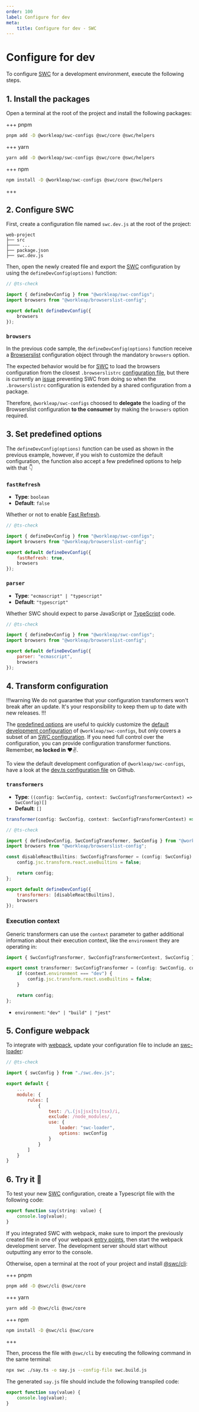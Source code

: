 ```yaml
---
order: 100
label: Configure for dev
meta:
    title: Configure for dev - SWC
---
```


# Configure for dev

To configure [SWC](https://swc.rs/) for a development environment, execute the following steps.

## 1. Install the packages

Open a terminal at the root of the project and install the following packages:

+++ pnpm
```bash
pnpm add -D @workleap/swc-configs @swc/core @swc/helpers
```
+++ yarn
```bash
yarn add -D @workleap/swc-configs @swc/core @swc/helpers
```
+++ npm
```bash
npm install -D @workleap/swc-configs @swc/core @swc/helpers
```
+++

## 2. Configure SWC

First, create a configuration file named `swc.dev.js` at the root of the project:

``` !#5
web-project
├── src
├──── ...
├── package.json
├── swc.dev.js
```

Then, open the newly created file and export the [SWC](https://swc.rs/) configuration by using the `defineDevConfig(options)` function:

```js !#6-8 swc.dev.js
// @ts-check

import { defineDevConfig } from "@workleap/swc-configs";
import browsers from "@workleap/browserslist-config";

export default defineDevConfig({
    browsers
});
```

### `browsers`

In the previous code sample, the `defineDevConfig(options)` function receive a [Browserslist](https://browsersl.ist/) configuration object through the mandatory `browsers` option.

The expected behavior would be for [SWC](https://swc.rs/) to load the browsers configuration from the closest `.browserslistrc` [configuration file](https://github.com/browserslist/browserslist#browserslistrc), but there is currently an [issue](https://github.com/swc-project/swc/issues/3365) preventing SWC from doing so when the `.browserslistrc` configuration is extended by a shared configuration from a package.

Therefore, `@workleap/swc-configs` choosed to **delegate** the loading of the Browserslist configuration **to the consumer** by making the `browsers` option required.

## 3. Set predefined options

The `defineDevConfig(options)` function can be used as shown in the previous example, however, if you wish to customize the default configuration, the function also accept a few predefined options to help with that 👇

### `fastRefresh`

- **Type**: `boolean`
- **Default**: `false`

Whether or not to enable [Fast Refresh](https://www.npmjs.com/package/react-refresh).

```js !#7 swc.dev.js
// @ts-check

import { defineDevConfig } from "@workleap/swc-configs";
import browsers from "@workleap/browserslist-config";

export default defineDevConfig({
    fastRefresh: true,
    browsers
});
```

### `parser`

- **Type**: `"ecmascript" | "typescript"`
- **Default**: `"typescript"`

Whether SWC should expect to parse JavaScript or [TypeScript](https://www.typescriptlang.org/) code.

```js !#7 swc.dev.js
// @ts-check

import { defineDevConfig } from "@workleap/swc-configs";
import browsers from "@workleap/browserslist-config";

export default defineDevConfig({
    parser: "ecmascript",
    browsers
});
```

## 4. Transform configuration

!!!warning
We do not guarantee that your configuration transformers won't break after an update. It's your responsibility to keep them up to date with new releases.
!!!

The [predefined options](#3-set-predefined-options) are useful to quickly customize the [default development configuration](https://github.com/gsoft-inc/wl-web-configs/blob/main/packages/swc-configs/src/dev.ts) of `@workleap/swc-configs`, but only covers a subset of an [SWC configuration](https://swc.rs/docs/configuration/swcrc). If you need full control over the configuration, you can provide configuration transformer functions. Remember, **no locked in** :heart::v:.

To view the default development configuration of `@workleap/swc-configs`, have a look at the [dev.ts configuration file](https://github.com/gsoft-inc/wl-web-configs/blob/main/packages/swc-configs/src/dev.ts) on Github.

### `transformers`

- **Type**: `((config: SwcConfig, context: SwcConfigTransformerContext) => SwcConfig)[]`
- **Default**: `[]`

```ts
transformer(config: SwcConfig, context: SwcConfigTransformerContext) => SwcConfig
```

```js !#13 swc.dev.js
// @ts-check

import { defineDevConfig, SwcConfigTransformer, SwcConfig } from "@workleap/swc-configs";
import browsers from "@workleap/browserslist-config";

const disableReactBuiltins: SwcConfigTransformer = (config: SwcConfig) => {
    config.jsc.transform.react.useBuiltins = false;

    return config;
};

export default defineDevConfig({
    transformers: [disableReactBuiltins],
    browsers
});
```

### Execution context

Generic transformers can use the `context` parameter to gather additional information about their execution context, like the `environment` they are operating in:

```ts !#4 transformer.ts
import { SwcConfigTransformer, SwcConfigTransformerContext, SwcConfig } from "@workleap/swc-configs";

export const transformer: SwcConfigTransformer = (config: SwcConfig, context: SwcConfigTransformerContext) => {
    if (context.environment === "dev") {
        config.jsc.transform.react.useBuiltins = false;
    }

    return config;
};
```

- `environment`: `"dev" | "build" | "jest"`

## 5. Configure webpack

To integrate with [webpack](https://webpack.js.org/), update your configuration file to include an [swc-loader](https://swc.rs/docs/usage/swc-loader):

```js !#10 webpack.config.js
// @ts-check

import { swcConfig } from "./swc.dev.js";

export default {
    ...
    module: {
        rules: [
            {
                test: /\.(js|jsx|ts|tsx)/i,
                exclude: /node_modules/,
                use: {
                    loader: "swc-loader",
                    options: swcConfig
                }
            }
        ]
    }
}
```

## 6. Try it :rocket:

To test your new [SWC](https://swc.rs/) configuration, create a Typescript file with the following code:

```ts say.ts
export function say(string: value) {
    console.log(value);
}
```

If you integrated SWC with webpack, make sure to import the previously created file in one of your webpack [entry points](https://webpack.js.org/concepts/entry-points/), then start the webpack development server. The development server should start without outputting any error to the console.

Otherwise, open a terminal at the root of your project and install [@swc/cli](https://swc.rs/docs/usage/cli):

+++ pnpm
```bash
pnpm add -D @swc/cli @swc/core
```
+++ yarn
```bash
yarn add -D @swc/cli @swc/core
```
+++ npm
```bash
npm install -D @swc/cli @swc/core
```
+++

Then, process the file with `@swc/cli` by executing the following command in the same terminal:

```bash
npx swc ./say.ts -o say.js --config-file swc.build.js
```

The generated `say.js` file should include the following transpiled code:

```js say.js
export function say(value) {
    console.log(value);
}
```

